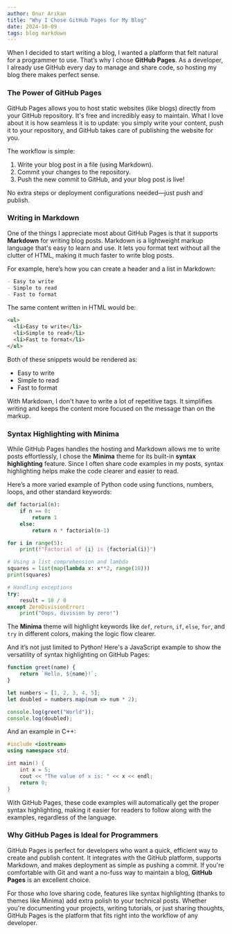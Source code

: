 ```yaml
---
author: Onur Arıkan
title: "Why I Chose GitHub Pages for My Blog"
date: 2024-10-09
tags: blog markdown
---
```


When I decided to start writing a blog, I wanted a platform that felt natural for a programmer to use. That’s why I chose **GitHub Pages**. As a developer, I already use GitHub every day to manage and share code, so hosting my blog there makes perfect sense.

### The Power of GitHub Pages

GitHub Pages allows you to host static websites (like blogs) directly from your GitHub repository. It's free and incredibly easy to maintain. What I love about it is how seamless it is to update: you simply write your content, push it to your repository, and GitHub takes care of publishing the website for you.

The workflow is simple:
1. Write your blog post in a file (using Markdown).
2. Commit your changes to the repository.
3. Push the new commit to GitHub, and your blog post is live!

No extra steps or deployment configurations needed—just push and publish.

### Writing in Markdown

One of the things I appreciate most about GitHub Pages is that it supports **Markdown** for writing blog posts. Markdown is a lightweight markup language that's easy to learn and use. It lets you format text without all the clutter of HTML, making it much faster to write blog posts.

For example, here’s how you can create a header and a list in Markdown:

```markdown
- Easy to write
- Simple to read
- Fast to format
```

The same content written in HTML would be:

```html
<ul>
  <li>Easy to write</li>
  <li>Simple to read</li>
  <li>Fast to format</li>
</ul>
```

Both of these snippets would be rendered as:

- Easy to write
- Simple to read
- Fast to format

With Markdown, I don't have to write a lot of repetitive tags. It simplifies writing and keeps the content more focused on the message than on the markup.

### Syntax Highlighting with Minima

While GitHub Pages handles the hosting and Markdown allows me to write posts effortlessly, I chose the **Minima** theme for its built-in **syntax highlighting** feature. Since I often share code examples in my posts, syntax highlighting helps make the code clearer and easier to read.

Here’s a more varied example of Python code using functions, numbers, loops, and other standard keywords:

```python
def factorial(n):
    if n == 0:
        return 1
    else:
        return n * factorial(n-1)

for i in range(5):
    print(f"Factorial of {i} is {factorial(i)}")

# Using a list comprehension and lambda
squares = list(map(lambda x: x**2, range(10)))
print(squares)

# Handling exceptions
try:
    result = 10 / 0
except ZeroDivisionError:
    print("Oops, division by zero!")
```

The **Minima** theme will highlight keywords like `def`, `return`, `if`, `else`, `for`, and `try` in different colors, making the logic flow clearer.

And it’s not just limited to Python! Here's a JavaScript example to show the versatility of syntax highlighting on GitHub Pages:

```javascript
function greet(name) {
    return `Hello, ${name}!`;
}

let numbers = [1, 2, 3, 4, 5];
let doubled = numbers.map(num => num * 2);

console.log(greet("World"));
console.log(doubled);
```

And an example in C++:

```cpp
#include <iostream>
using namespace std;

int main() {
    int x = 5;
    cout << "The value of x is: " << x << endl;
    return 0;
}
```

With GitHub Pages, these code examples will automatically get the proper syntax highlighting, making it easier for readers to follow along with the examples, regardless of the language.

### Why GitHub Pages is Ideal for Programmers

GitHub Pages is perfect for developers who want a quick, efficient way to create and publish content. It integrates with the GitHub platform, supports Markdown, and makes deployment as simple as pushing a commit. If you're comfortable with Git and want a no-fuss way to maintain a blog, **GitHub Pages** is an excellent choice.

For those who love sharing code, features like syntax highlighting (thanks to themes like Minima) add extra polish to your technical posts. Whether you're documenting your projects, writing tutorials, or just sharing thoughts, GitHub Pages is the platform that fits right into the workflow of any developer.

